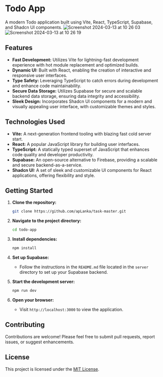 # Todo App

A modern Todo application built using Vite, React, TypeScript, Supabase, and Shadcn UI components.
![Screenshot 2024-03-13 at 10 26 03](https://github.com/apLanka/task-master/assets/106298729/d8d10dfd-0f34-47ca-9959-6c047cc04a4c)
![Screenshot 2024-03-13 at 10 26 19](https://github.com/apLanka/task-master/assets/106298729/8ac968a9-1c15-464d-b504-9f845adfe83d)

## Features

- **Fast Development:** Utilizes Vite for lightning-fast development experience with hot module replacement and optimized builds.
- **Dynamic UI:** Built with React, enabling the creation of interactive and responsive user interfaces.
- **Type Safety:** Leveraging TypeScript to catch errors during development and enhance code maintainability.
- **Secure Data Storage:** Utilizes Supabase for secure and scalable backend data storage, ensuring data integrity and accessibility.
- **Sleek Design:** Incorporates Shadcn UI components for a modern and visually appealing user interface, with customizable themes and styles.

## Technologies Used

- **Vite:** A next-generation frontend tooling with blazing fast cold server start.
- **React:** A popular JavaScript library for building user interfaces.
- **TypeScript:** A statically typed superset of JavaScript that enhances code quality and developer productivity.
- **Supabase:** An open-source alternative to Firebase, providing a scalable and secure backend-as-a-service.
- **Shadcn UI:** A set of sleek and customizable UI components for React applications, offering flexibility and style.

## Getting Started

1. **Clone the repository:**
   ```bash
   git clone https://github.com/apLanka/task-master.git
   ```

2. **Navigate to the project directory:**
   ```bash
   cd todo-app
   ```

3. **Install dependencies:**
   ```bash
   npm install
   ```

4. **Set up Supabase:**
   - Follow the instructions in the `README.md` file located in the `server` directory to set up your Supabase backend.

5. **Start the development server:**
   ```bash
   npm run dev
   ```

6. **Open your browser:**
   - Visit `http://localhost:3000` to view the application.

## Contributing

Contributions are welcome! Please feel free to submit pull requests, report issues, or suggest enhancements. 

## License

This project is licensed under the [MIT License](LICENSE).
